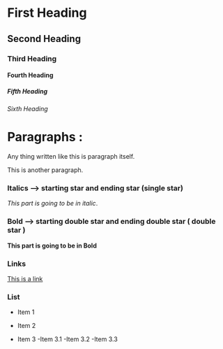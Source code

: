 # First Heading
## Second Heading
### Third Heading
#### Fourth Heading
##### Fifth Heading
###### Sixth Heading

# Paragraphs :
Any thing written like this is paragraph itself.

This is another paragraph. 


### Italics --> starting star and ending star (single star)
*This part is going to be in italic*.


### Bold --> starting double star and ending double star ( double star )
**This part is going to be in Bold**


### Links
[This is a link](https://pratham.com)


### List
- Item 1

- Item 2
- Item 3
  -Item 3.1
  -Item 3.2
  -Item 3.3 
